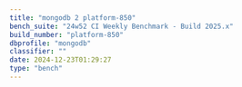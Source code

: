 ```yaml
---
title: "mongodb 2 platform-850"
bench_suite: "24w52 CI Weekly Benchmark - Build 2025.x"
build_number: "platform-850"
dbprofile: "mongodb"
classifier: ""
date: 2024-12-23T01:29:27
type: "bench"
---
```

